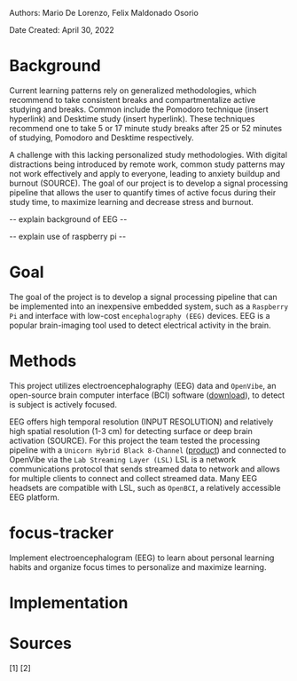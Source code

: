Authors: Mario De Lorenzo, Felix Maldonado Osorio

Date Created: April 30, 2022

# Background 

Current learning patterns rely on generalized methodologies, which recommend to take consistent breaks and compartmentalize active studying and breaks. 
Common include the Pomodoro technique (insert hyperlink) and Desktime study (insert hyperlink). These techniques recommend one to take 5 or 17 minute 
study breaks after 25 or 52 minutes of studying, Pomodoro and Desktime respectively. 

A challenge with this lacking personalized study methodologies. With digital distractions being introduced by remote work, common study patterns may not 
work effectively and apply to everyone, leading to anxiety buildup and burnout (SOURCE). The goal of our project is to develop a signal processing pipeline 
that allows the user to quantify times of active focus during their study time, to maximize learning and decrease stress and burnout. 

-- explain background of EEG -- 

-- explain use of raspberry pi -- 

# Goal
The goal of the project is to develop a signal processing pipeline that can be implemented into an inexpensive embedded system, such as a 
```Raspberry Pi``` and interface with low-cost ```encephalography (EEG)``` devices. EEG is a popular brain-imaging tool used to detect electrical activity in the brain. 
# Methods
This project utilizes electroencephalography (EEG) data and ```OpenVibe```, an open-source brain computer interface (BCI) software ([download](http://openvibe.inria.fr/downloads/)), to detect is subject is actively focused. 

EEG offers high temporal resolution (INPUT RESOLUTION) and relatively high spatial resolution (1-3 cm) for detecting surface or deep brain activation (SOURCE). 
For this project the team tested the processing pipeline with a ```Unicorn Hybrid Black 8-Channel``` ([product](https://www.unicorn-bi.com/?gclid=Cj0KCQjwvLOTBhCJARIsACVldV1YNGgvgl_TGRFygCgsKmpA0AnJjArZZoUj_heLh7hWoNSNNysdkY8aAhaFEALw_wcB)) and connected to OpenVibe via the ```Lab Streaming Layer (LSL)``` LSL is a network communications protocol that sends streamed data to network and allows for multiple clients to connect and collect streamed data. Many EEG headsets are compatible with LSL, such as ```OpenBCI```, a relatively accessible EEG platform. 



# focus-tracker
Implement electroencephalogram (EEG) to learn about personal learning habits and organize focus times to personalize and maximize learning.

# Implementation

# Sources
[1]
[2] 

